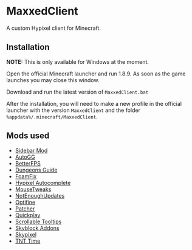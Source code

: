
# MaxxedClient

A custom Hypixel client for Minecraft.



## Installation

**NOTE:** This is only available for Windows at the moment.

Open the official Minecraft launcher and run 1.8.9. As soon as the game launches you may close this window.

Download and run the latest version of `MaxxedClient.bat`

After the installation, you will need to make a new profile in the official launcher with the version `MaxxedClient` and the folder `%appdata%/.minecraft/MaxxedClient`.
## Mods used

 - [Sidebar Mod](https://github.com/Alexdoru/SidebarMod)
 - [AutoGG](https://2pi.pw/mods/autogg)
 - [BetterFPS](https://www.curseforge.com/minecraft/mc-mods/betterfps)
 - [Dungeons Guide](https://github.com/Dungeons-Guide/Skyblock-Dungeons-Guide)
 - [FoamFix](https://www.curseforge.com/minecraft/mc-mods/foamfix-optimization-mod)
 - [Hypixel Autocomplete](https://sk1er.club/mods/hypixel_auto_complete)
 - [MouseTweaks](https://www.curseforge.com/minecraft/mc-mods/mouse-tweaks)
 - [NotEnoughUpdates](https://github.com/Moulberry/NotEnoughUpdates)
 - [Optifine](https://optifine.net/downloads)
 - [Patcher](https://sk1er.club/mods/patcher)
 - [Quickplay](https://github.com/QuickplayMod/quickplay)
 - [Scrollable Tooltips](https://sk1er.club/mods/text_overflow_scroll)
 - [Skyblock Addons](https://biscuit.codes/mods/skyblockaddons/)
 - [Skypixel](https://github.com/prplz/Skypixel)
 - [TNT Time](https://sk1er.club/mods/tnttime)

